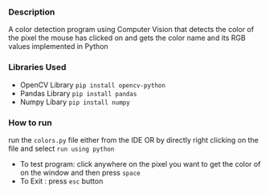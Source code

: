 ### Description 
A color detection program using Computer Vision that detects the color of the pixel the mouse has clicked on and gets the color name and its RGB values implemented in Python

### Libraries Used
  * OpenCV Library `pip install opencv-python`
  * Pandas Library `pip install pandas`
  * Numpy Libary   `pip install numpy`

### How to run 
  run the `colors.py` file either from the IDE OR by directly right clicking on the file and select `run using python`

  * To test program: click anywhere on the pixel you want to get the color of on the window and then press `space` 
  * To Exit : press `esc` button